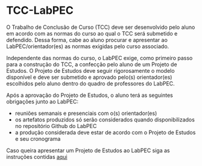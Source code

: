 # TCC-LabPEC

O Trabalho de Conclusão de Curso (TCC) deve ser desenvolvido pelo aluno em acordo com as normas do curso ao qual o TCC será submetido e defendido.
Dessa forma, cabe ao aluno procurar e apresentar ao LabPEC/orientador(es) as normas exigidas pelo curso associado.

Independente das normas do curso, o LabPEC exige, como primeiro passo para a construção do TCC, a confecção pelo aluno de um Projeto de Estudos.
O Projeto de Estudos deve seguir rigorosamente o modelo disponível e deve ser submetido e aprovado pelo(s) orientador(es) escolhidos pelo aluno dentro do quadro de professores do LabPEC.

Após a aprovação do Projeto de Estudos, o aluno terá as seguintes obrigações junto ao LabPEC:
- reuniões semanais e presenciais com o(s) orientador(es)
- os artefatos produzidos só serão considerados quando disponibilizados no repositório Github do LabPEC
- a produção considerada deve estar de acordo com o Projeto de Estudos e seu cronograma

Caso queira apresentar um Projeto de  Estudos ao LabPEC siga as instruções contidas [aqui](ModeloProjetoEstudos/README.md)

